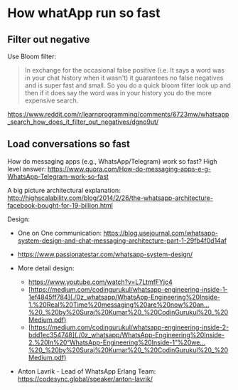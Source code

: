 # How whatApp run so fast

## Filter out negative 
Use Bloom filter: 
> In exchange for the occasional false positive (i.e. It says a word was in your chat history when it wasn't) 
> it guarantees no false negatives and is super fast and small. 
> So you do a quick bloom filter look up and then if it does say the word was in your history you do the more expensive search.

https://www.reddit.com/r/learnprogramming/comments/6723mw/whatsapp_search_how_does_it_filter_out_negatives/dgno9ut/

## Load conversations so fast
How do messaging apps (e.g., WhatsApp/Telegram) work so fast?
High level answer: https://www.quora.com/How-do-messaging-apps-e-g-WhatsApp-Telegram-work-so-fast

A big picture architectural explanation: http://highscalability.com/blog/2014/2/26/the-whatsapp-architecture-facebook-bought-for-19-billion.html

Design:
- One on One communication: https://blog.usejournal.com/whatsapp-system-design-and-chat-messaging-architecture-part-1-29fb4f0d14af
- https://www.passionatestar.com/whatsapp-system-design/
  
- More detail design:
    - https://www.youtube.com/watch?v=L7LtmfFYjc4
    - [https://medium.com/codingurukul/whatsapp-engineering-inside-1-1ef4845ff784](./0z_whatsapp/WhatsApp-Engineering%20Inside-1.%20Real%20Time%20messaging%20are%20now%20an…%20_%20by%20Suraj%20Kumar%20_%20CodinGurukul%20_%20Medium.pdf) 
    - [https://medium.com/codingurukul/whatsapp-engineering-inside-2-bdd1ec354748](./0z_whatsapp/WhatsApp-Engineering%20Inside-2.%20In%20“WhatsApp-Engineering%20Inside-1”%20we…%20_%20by%20Suraj%20Kumar%20_%20CodinGurukul%20_%20Medium.pdf)

- Anton Lavrik - Lead of WhatsApp Erlang Team: https://codesync.global/speaker/anton-lavrik/